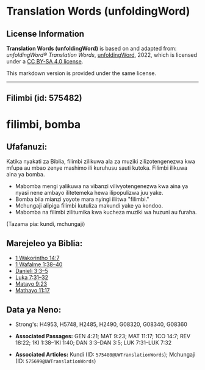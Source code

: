 # Translation Words (unfoldingWord)

## License Information

**Translation Words (unfoldingWord)** is based on and adapted from: _unfoldingWord® Translation Words_, [unfoldingWord](https://unfoldingword.org/utw), 2022, which is licensed under a [CC BY-SA 4.0 license](https://creativecommons.org/licenses/by-sa/4.0/legalcode.en).

This markdown version is provided under the same license.



--------------------------------

## Filimbi (id: 575482)

filimbi, bomba
==============

Ufafanuzi:
----------

Katika nyakati za Biblia, filimbi zilikuwa ala za muziki zilizotengenezwa kwa mfupa au mbao zenye mashimo ili kuruhusu sauti kutoka. Filimbi ilikuwa aina ya bomba.

* Mabomba mengi yalikuwa na vibanzi vilivyotengenezwa kwa aina ya nyasi nene ambayo ilitetemeka hewa ilipopulizwa juu yake.
* Bomba bila mianzi yoyote mara nyingi iliitwa "filimbi."
* Mchungaji alipiga filimbi kutuliza makundi yake ya kondoo.
* Mabomba na filimbi zilitumika kwa kucheza muziki wa huzuni au furaha.

(Tazama pia: kundi, mchungaji)

Marejeleo ya Biblia:
--------------------

* [1 Wakorintho 14:7](https://ref.ly/1Cor14:7)
* [1 Wafalme 1:38–40](https://ref.ly/1Kgs1:38-1Kgs1:40)
* [Danieli 3:3–5](https://ref.ly/Dan3:3-Dan3:5)
* [Luka 7:31–32](https://ref.ly/Luke7:31-Luke7:32)
* [Matayo 9:23](https://ref.ly/Matt9:23)
* [Mathayo 11:17](https://ref.ly/Matt11:17)

Data ya Neno:
-------------

* Strong's: H4953, H5748, H2485, H2490, G08320, G08340, G08360

* **Associated Passages:** GEN 4:21; MAT 9:23; MAT 11:17; 1CO 14:7; REV 18:22; 1KI 1:38–1KI 1:40; DAN 3:3–DAN 3:5; LUK 7:31–LUK 7:32
* **Associated Articles:** Kundi (ID: `575480@UWTranslationWords`); Mchungaji (ID: `575699@UWTranslationWords`)

